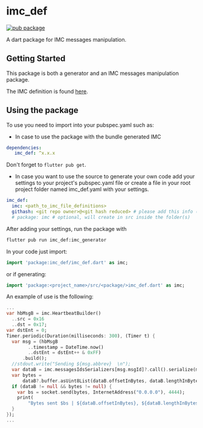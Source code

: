 # imc_def

[![pub package](https://img.shields.io/pub/v/imc_def?color=blue)](https://pub.dev/packages/imc_def)

A dart package for IMC messages manipulation.

## Getting Started

This package is both a generator and an IMC messages manipulation
package.

The IMC definition is found [here](https://github.com/LSTS/imc).

## Using the package

To use you need to import into your pubspec.yaml such as:

- In case to use the package with the bundle generated IMC

```yaml
dependencies:
   imc_def: ^x.x.x
```

Don't forget to `flutter pub get`.

- In case you want to use the source to generate your own code
add your settings to your project's pubspec.yaml file or create
a file in your root project folder named imc_def.yaml with your settings.
  
```yaml
imc_def:
  imc: <path_to_imc_file_definitions>
  githash: <git repo owner>@<git hash reduced> # please add this info (example for LSTS would be 'lsts@f19a343')
  # package: imc # optional, will create in src inside the folder(s)
```

After adding your settings, run the package with

```bash
flutter pub run imc_def:imc_generator
```

In your code just import:

```dart
import 'package:imc_def/imc_def.dart' as imc;
```

or if generating:

```dart
import 'package:<project_name>/src/<package/>imc_def.dart' as imc;
```

An example of use is the following:

```dart
...
var hbMsgB = imc.HeartbeatBuilder()
  ..src = 0x16
  ..dst = 0x17;
var dstEnt = 0;
Timer.periodic(Duration(milliseconds: 300), (Timer t) {
  var msg = (hbMsgB
        ..timestamp = DateTime.now()
        ..dstEnt = dstEnt++ & 0xFF)
      .build();
  //stdout.write("Sending ${msg.abbrev}  \n");
  var dataB = imc.messagesIdsSerializers[msg.msgId]?.call().serialize(msg);
  var bytes =
      dataB?.buffer.asUint8List(dataB.offsetInBytes, dataB.lengthInBytes);
  if (dataB != null && bytes != null) {
    var bs = socket.send(bytes, InternetAddress("0.0.0.0"), 4444);
    print(
        "Bytes sent $bs | ${dataB.offsetInBytes}, ${dataB.lengthInBytes}");
  }
});
...
```
